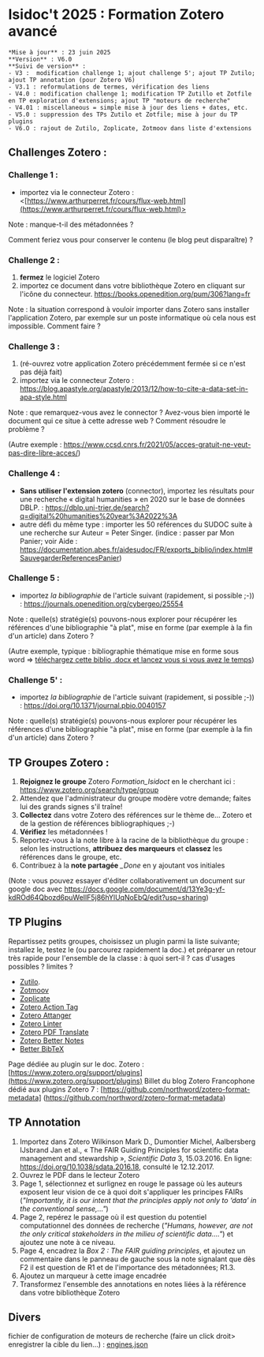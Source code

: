# Isidoc't 2025 : Formation Zotero avancé

```
*Mise à jour** : 23 juin 2025
**Version** : V6.0
**Suivi de version** : 
- V3 :  modification challenge 1; ajout challenge 5'; ajout TP Zutilo; ajout TP annotation (pour Zotero V6)
- V3.1 : reformulations de termes, vérification des liens
- V4.0 : modification challenge 1; modification TP Zutillo et Zotfile en TP exploration d'extensions; ajout TP "moteurs de recherche"
- V4.01 : miscellaneous = simple mise à jour des liens + dates, etc.
- V5.0 : suppression des TPs Zutilo et Zotfile; mise à jour du TP plugins
- V6.O : rajout de Zutilo, Zoplicate, Zotmoov dans liste d'extensions
```

## Challenges Zotero :

### Challenge 1 : 

-   importez via le connecteur Zotero : <[https://www.arthurperret.fr/cours/flux-web.html](https://www.arthurperret.fr/cours/flux-web.html)>

Note : manque-t-il des métadonnées ?

Comment feriez vous pour conserver le contenu (le blog peut disparaître) ?


### Challenge 2 :

1.   **fermez** le logiciel Zotero
2.   importez ce document dans votre bibliothèque Zotero en cliquant sur l'icône du connecteur. <https://books.openedition.org/pum/306?lang=fr>

Note : la situation correspond à  vouloir importer dans Zotero sans installer l'application Zotero, par exemple sur un poste informatique où cela nous est impossible. Comment faire ?


### Challenge 3 :

1.   (ré-ouvrez votre application Zotero précédemment fermée si ce n'est pas déjà fait)
2.   importez via le connecteur Zotero : <https://blog.apastyle.org/apastyle/2013/12/how-to-cite-a-data-set-in-apa-style.html>

Note : que remarquez-vous avez le connector ? Avez-vous bien importé le document qui ce situe à cette adresse web ? Comment résoudre le problème ?

(Autre exemple : https://www.ccsd.cnrs.fr/2021/05/acces-gratuit-ne-veut-pas-dire-libre-acces/)


### Challenge 4 :

-   **Sans utiliser l'extension zotero** (connector), importez les résultats pour une recherche « digital humanities » en 2020 sur le base de données DBLP. : <https://dblp.uni-trier.de/search?q=digital%20humanities%20year%3A2022%3A>
-   autre défi du même type : importer les 50 références du SUDOC suite à une recherche sur Auteur = Peter Singer. (indice : passer par Mon Panier; voir Aide : <https://documentation.abes.fr/aidesudoc/FR/exports_biblio/index.html#SauvegarderReferencesPanier>)


### Challenge 5 :

-   importez *la bibliographie* de l'article suivant (rapidement, si possible ;-)) : <https://journals.openedition.org/cybergeo/25554>

Note : quelle(s) stratégie(s) pouvons-nous explorer pour récupérer les références d'une bibliographie "à plat", mise en forme (par exemple à la fin d'un article) dans Zotero ?

(Autre exemple, typique : bibliographie thématique mise en forme sous word => [téléchargez cette biblio .docx et lancez vous si vous avez le temps](https://bul.univ-lyon2.fr/index.php/s/2LsHnhXOBr8O5WU))

### Challenge 5' :

-   importez *la bibliographie* de l'article suivant (rapidement, si possible ;-)) : <https://doi.org/10.1371/journal.pbio.0040157>

Note : quelle(s) stratégie(s) pouvons-nous explorer pour récupérer les références d'une bibliographie "à plat", mise en forme (par exemple à la fin d'un article) dans Zotero ?

## TP Groupes Zotero : 

 1. **Rejoignez le groupe** Zotero *Formation_Isidoct* en le cherchant ici : https://www.zotero.org/search/type/group
 3. Attendez que l'administrateur du groupe modère votre demande; faites lui des grands signes s'il traîne!
 4. **Collectez** dans votre Zotero des références sur le thème de... Zotero et de la gestion de références bibliographiques ;-)
 5. **Vérifiez** les métadonnées !
 6. Reportez-vous à la note libre à la racine de la bibliothèque du groupe : selon les instructions, **attribuez des marqueurs** et **classez** les références dans le groupe, etc.
 7.  Contribuez à la **note partagée** *_Done* en y ajoutant vos initiales

(Note : vous pouvez essayer d'éditer collaborativement un document sur google doc avec https://docs.google.com/document/d/13Ye3g-yf-kdROd64Qbozd6puWeIlF5j86hYlUqNoEbQ/edit?usp=sharing)

## TP Plugins
Repartissez petits groupes, choisissez un plugin parmi la liste suivante; installez le, testez le (ou parcourez rapidement la doc.) et préparer un retour très rapide pour l'ensemble de la classe : à quoi sert-il ? cas d'usages possibles ? limites ? 

- [Zutilo](https://github.com/wshanks/Zutilo).
- [Zotmoov](https://github.com/wileyyugioh/zotmoov)
- [Zoplicate](https://github.com/ChenglongMa/zoplicate)
- [Zotero Action Tag](https://github.com/windingwind/zotero-tag)
- [Zotero Attanger](https://github.com/MuiseDestiny/zotero-attanger)
- [Zotero Linter](https://github.com/northword/zotero-format-metadata)
- [Zotero PDF Translate](https://github.com/windingwind/zotero-pdf-translate)
- [Zotero Better Notes](https://github.com/windingwind/zotero-better-notes)
- [Better BibTeX](https://retorque.re/zotero-better-bibtex/)

Page dédiée au plugin sur le doc. Zotero : [https://www.zotero.org/support/plugins](https://www.zotero.org/support/plugins)
Billet du blog Zotero Francophone dédié aux plugins Zotero 7 : [https://github.com/northword/zotero-format-metadata] (https://github.com/northword/zotero-format-metadata)

## TP Annotation
1. Importez dans Zotero  Wilkinson Mark D., Dumontier Michel, Aalbersberg IJsbrand Jan et al., « The FAIR Guiding Principles for scientific data management and stewardship », _Scientific Data_ 3, 15.03.2016. En ligne: <https://doi.org/10.1038/sdata.2016.18>, consulté le 12.12.2017.
2. Ouvrez le PDF dans le lecteur Zotero
3. Page 1, sélectionnez et surlignez en rouge le passage où les auteurs exposent leur vision de ce à quoi doit s'appliquer les principes FAIRs (_"Importantly, it is our intent that the principles apply not only to ‘data’ in the conventional sense,..."_)
4. Page 2, repérez le passage où il est question du potentiel computationnel des données de recherche (_"Humans, however, are not the only critical stakeholders in the milieu of scientific data...."_) et ajoutez une note à ce niveau.
5. Page 4,  encadrez la _Box 2 : The FAIR guiding principles_, et ajoutez un commentaire dans le panneau de gauche sous la note signalant que dès F2 il est question de R1 et de l'importance des métadonnées;  R1.3.
6. Ajoutez un marqueur à cette image encadrée
7. Transformez l'ensemble des annotations en notes liées à la référence dans votre bibliothèque Zotero

## Divers
fichier de configuration de moteurs de recherche (faire un click droit> enregistrer la cible du lien...) : [engines.json](https://github.com/amarois/Formation_Zotero_Advanced)
